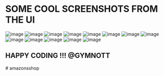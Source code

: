 # SOME COOL SCREENSHOTS FROM THE UI

![image](public/shop1.jpg)
![image](public/shop2.jpg)
![image](public/shop3.jpg)
![image](public/shop4.jpg)
![image](public/shop5.jpg)
![image](public/shop6.jpg)
![image](public/shop7.jpg)
![image](public/shop8.jpg)
![image](public/shop9.jpg)
![image](public/shop10.jpg)
![image](public/shop11.jpg)
![image](public/shop12.jpg)
![image](public/shop13.jpg)

## HAPPY CODING !!! @GYMNOTT
#   a m a z o n s s h o p 
 
 